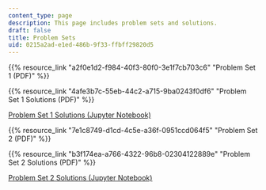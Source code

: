```yaml
---
content_type: page
description: This page includes problem sets and solutions.
draft: false
title: Problem Sets
uid: 0215a2ad-e1ed-486b-9f33-ffbff29820d5
---
```

{{% resource_link "a2f0e1d2-f984-40f3-80f0-3e1f7cb703c6" "Problem Set 1 (PDF)" %}}

{{% resource_link "4afe3b7c-55eb-44c2-a715-9ba0243f0df6" "Problem Set 1 Solutions (PDF)" %}}

[Problem Set 1 Solutions (Jupyter Notebook)](https://nbviewer.org/github/mitmath/matrixcalc/blob/main/hw1sol.ipynb)

{{% resource_link "7e1c8749-d1cd-4c5e-a36f-0951ccd064f5" "Problem Set 2 (PDF)" %}}

{{% resource_link "b3f174ea-a766-4322-96b8-02304122889e" "Problem Set 2 Solutions (PDF)" %}}

[Problem Set 2 Solutions (Jupyter Notebook)](https://nbviewer.org/github/mitmath/matrixcalc/blob/main/hw2sol.ipynb)